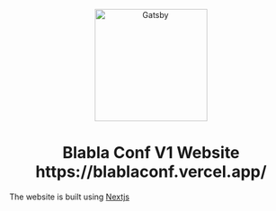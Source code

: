 <p align="center">
  <a href="https://blablaconf.com">
    <img alt="Gatsby" src="https://user-images.githubusercontent.com/11137944/95002187-24dd9980-05c9-11eb-960e-f4b39e740199.png" width="200" />
  </a>
</p>
<h1 align="center">
  Blabla Conf V1 Website 
  https://blablaconf.vercel.app/
</h1>

The website is built using [Nextjs](https://nextjs.org/)
